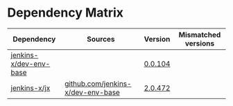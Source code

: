 # Dependency Matrix

Dependency | Sources | Version | Mismatched versions
---------- | ------- | ------- | -------------------
[jenkins-x/dev-env-base](https://github.com/jenkins-x/dev-env-base) |  | [0.0.104](https://github.com/jenkins-x/dev-env-base/releases/tag/v0.0.104) | 
[jenkins-x/jx](https://github.com/jenkins-x/jx) | [github.com/jenkins-x/dev-env-base](https://github.com/jenkins-x/dev-env-base) | [2.0.472](https://github.com/jenkins-x/jx/releases/tag/v2.0.472) | 
